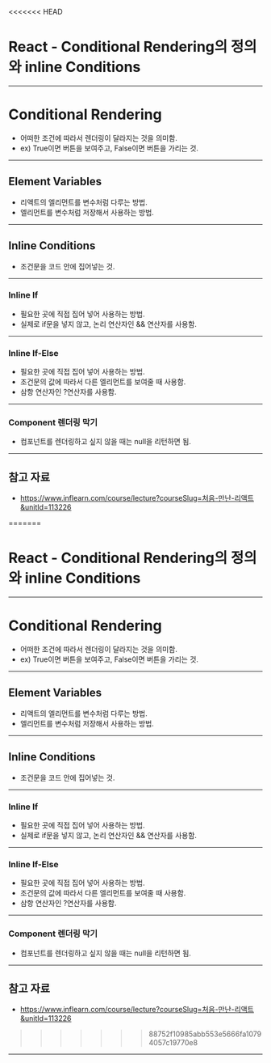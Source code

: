 <<<<<<< HEAD
# React - Conditional Rendering의 정의와 inline Conditions

------

# Conditional Rendering

- 어떠한 조건에 따라서 렌더링이 달라지는 것을 의미함.
- ex) True이면 버튼을 보여주고, False이면 버튼을 가리는 것.

------

## Element Variables

- 리액트의 엘리먼트를 변수처럼 다루는 방법.
- 엘리먼트를 변수처럼 저장해서 사용하는 방법.

------

## Inline Conditions

- 조건문을 코드 안에 집어넣는 것.

------

### Inline If

- 필요한 곳에 직접 집어 넣어 사용하는 방법.
- 실제로 if문을 넣지 않고, 논리 연산자인 && 연산자를 사용함.

------

### Inline If-Else

- 필요한 곳에 직접 집어 넣어 사용하는 방법.
- 조건문의 값에 따라서 다른 엘리먼트를 보여줄 때 사용함.
- 삼항 연산자인 ?연산자를 사용함.

------

### Component 렌더링 막기

- 컴포넌트를 렌더링하고 싶지 않을 때는 null을 리턴하면 됨.

------

## 참고 자료

- https://www.inflearn.com/course/lecture?courseSlug=처음-만난-리액트&unitId=113226

=======
# React - Conditional Rendering의 정의와 inline Conditions

------

# Conditional Rendering

- 어떠한 조건에 따라서 렌더링이 달라지는 것을 의미함.
- ex) True이면 버튼을 보여주고, False이면 버튼을 가리는 것.

------

## Element Variables

- 리액트의 엘리먼트를 변수처럼 다루는 방법.
- 엘리먼트를 변수처럼 저장해서 사용하는 방법.

------

## Inline Conditions

- 조건문을 코드 안에 집어넣는 것.

------

### Inline If

- 필요한 곳에 직접 집어 넣어 사용하는 방법.
- 실제로 if문을 넣지 않고, 논리 연산자인 && 연산자를 사용함.

------

### Inline If-Else

- 필요한 곳에 직접 집어 넣어 사용하는 방법.
- 조건문의 값에 따라서 다른 엘리먼트를 보여줄 때 사용함.
- 삼항 연산자인 ?연산자를 사용함.

------

### Component 렌더링 막기

- 컴포넌트를 렌더링하고 싶지 않을 때는 null을 리턴하면 됨.

------

## 참고 자료

- https://www.inflearn.com/course/lecture?courseSlug=처음-만난-리액트&unitId=113226

>>>>>>> 88752f10985abb553e5666fa10794057c19770e8
------